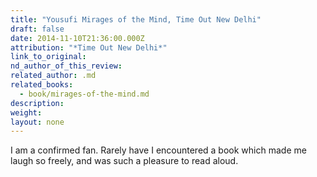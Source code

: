 ```yaml
---
title: "Yousufi Mirages of the Mind, Time Out New Delhi"
draft: false
date: 2014-11-10T21:36:00.000Z
attribution: "*Time Out New Delhi*"
link_to_original:
nd_author_of_this_review:
related_author: .md
related_books:
  - book/mirages-of-the-mind.md
description:
weight:
layout: none
---
```

I am a confirmed fan. Rarely have I encountered a book which made me laugh so freely, and was such a pleasure to read aloud.

